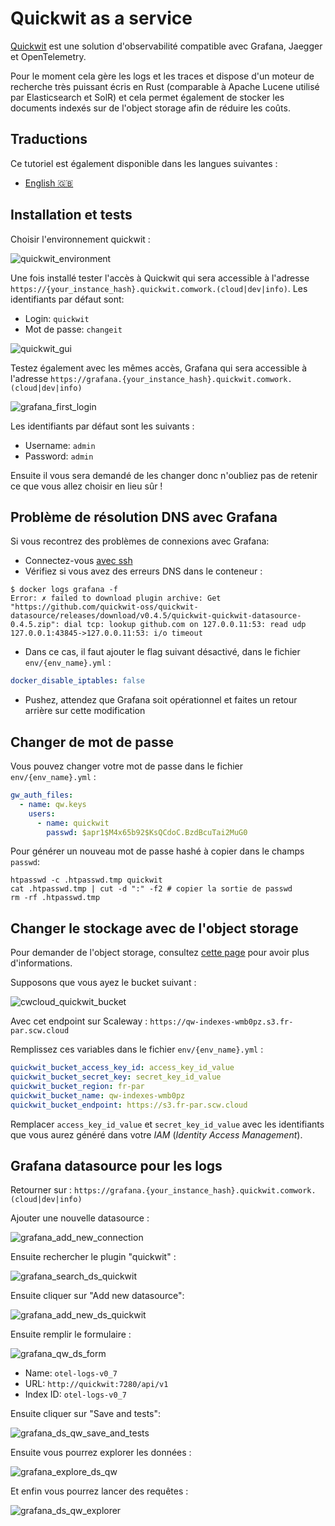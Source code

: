 # Quickwit as a service

[Quickwit](https://www.quickwit.io) est une solution d'observabilité compatible avec Grafana, Jaegger et OpenTelemetry.

Pour le moment cela gère les logs et les traces et dispose d'un moteur de recherche très puissant écris en Rust (comparable à Apache Lucene utilisé par Elasticsearch et SolR) et cela permet également de stocker les documents indexés sur de l'object storage afin de réduire les coûts.

## Traductions

Ce tutoriel est également disponible dans les langues suivantes :
* [English 🇬🇧](../../../tutorials/quickwit.md)

## Installation et tests

Choisir l'environnement quickwit :

![quickwit_environment](../../../img/quickwit_environment.png)

Une fois installé tester l'accès à Quickwit qui sera accessible à l'adresse `https://{your_instance_hash}.quickwit.comwork.(cloud|dev|info)`. Les identifiants par défaut sont:

* Login: `quickwit`
* Mot de passe: `changeit`

![quickwit_gui](../../../img/quickwit_gui.png)

Testez également avec les mêmes accès, Grafana qui sera accessible à l'adresse `https://grafana.{your_instance_hash}.quickwit.comwork.(cloud|dev|info)`

![grafana_first_login](../../../img/grafana_first_login.png)

Les identifiants par défaut sont les suivants :
* Username: `admin`
* Password: `admin`

Ensuite il vous sera demandé de les changer donc n'oubliez pas de retenir ce que vous allez choisir en lieu sûr !

## Problème de résolution DNS avec Grafana

Si vous recontrez des problèmes de connexions avec Grafana:
* Connectez-vous [avec ssh](./ssh.md)
* Vérifiez si vous avez des erreurs DNS dans le conteneur :

```shell
$ docker logs grafana -f
Error: ✗ failed to download plugin archive: Get "https://github.com/quickwit-oss/quickwit-datasource/releases/download/v0.4.5/quickwit-quickwit-datasource-0.4.5.zip": dial tcp: lookup github.com on 127.0.0.11:53: read udp 127.0.0.1:43845->127.0.0.11:53: i/o timeout
```

* Dans ce cas, il faut ajouter le flag suivant désactivé, dans le fichier `env/{env_name}.yml` :

```yaml
docker_disable_iptables: false
```

* Pushez, attendez que Grafana soit opérationnel et faites un retour arrière sur cette modification

## Changer de mot de passe

Vous pouvez changer votre mot de passe dans le fichier `env/{env_name}.yml` :

```yaml
gw_auth_files:
  - name: qw.keys
    users:
      - name: quickwit
        passwd: $apr1$M4x65b92$KsQCdoC.BzdBcuTai2MuG0
```

Pour générer un nouveau mot de passe hashé à copier dans le champs `passwd`:

```shell
htpasswd -c .htpasswd.tmp quickwit
cat .htpasswd.tmp | cut -d ":" -f2 # copier la sortie de passwd
rm -rf .htpasswd.tmp
```

## Changer le stockage avec de l'object storage

Pour demander de l'object storage, consultez [cette page](../../../storage.md) pour avoir plus d'informations.

Supposons que vous ayez le bucket suivant :

![cwcloud_quickwit_bucket](../../../img/cwcloud_quickwit_bucket.png)

Avec cet endpoint sur Scaleway : `https://qw-indexes-wmb0pz.s3.fr-par.scw.cloud`

Remplissez ces variables dans le fichier `env/{env_name}.yml` :

```yaml
quickwit_bucket_access_key_id: access_key_id_value
quickwit_bucket_secret_key: secret_key_id_value
quickwit_bucket_region: fr-par
quickwit_bucket_name: qw-indexes-wmb0pz
quickwit_bucket_endpoint: https://s3.fr-par.scw.cloud
```

Remplacer `access_key_id_value` et `secret_key_id_value` avec les identifiants que vous aurez généré dans votre _IAM_ (_Identity Access Management_).

## Grafana datasource pour les logs

Retourner sur : `https://grafana.{your_instance_hash}.quickwit.comwork.(cloud|dev|info)`

Ajouter une nouvelle datasource :

![grafana_add_new_connection](../../../img/grafana_add_new_connection.png)

Ensuite rechercher le plugin "quickwit" :

![grafana_search_ds_quickwit](../../../img/grafana_search_ds_quickwit.png)

Ensuite cliquer sur "Add new datasource":

![grafana_add_new_ds_quickwit](../../../img/grafana_add_new_ds_quickwit.png)

Ensuite remplir le formulaire :

![grafana_qw_ds_form](../../../img/grafana_qw_ds_form.png)

* Name: `otel-logs-v0_7`
* URL: `http://quickwit:7280/api/v1`
* Index ID: `otel-logs-v0_7`

Ensuite cliquer sur "Save and tests":

![grafana_ds_qw_save_and_tests](../../../img/grafana_ds_qw_save_and_tests.png)

Ensuite vous pourrez explorer les données :

![grafana_explore_ds_qw](../../../img/grafana_explore_ds_qw.png)

Et enfin vous pourrez lancer des requêtes :

![grafana_ds_qw_explorer](../../../img/grafana_ds_qw_explorer.png)
